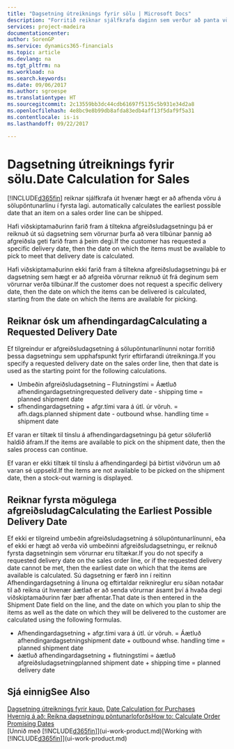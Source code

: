```yaml
---
title: "Dagsetning útreiknings fyrir sölu | Microsoft Docs"
description: "Forritið reiknar sjálfkrafa daginn sem verður að panta vöru svo hún sé til í birgðum á tilteknum degi. Þetta er dagsetningin sem vænta má þess að vara sem pöntuð er á tilteknum degi verði tiltæk til tínslu."
services: project-madeira
documentationcenter: 
author: SorenGP
ms.service: dynamics365-financials
ms.topic: article
ms.devlang: na
ms.tgt_pltfrm: na
ms.workload: na
ms.search.keywords: 
ms.date: 09/06/2017
ms.author: sgroespe
ms.translationtype: HT
ms.sourcegitcommit: 2c13559bb3dc44cdb61697f5135c5b931e34d2a8
ms.openlocfilehash: 4e8bc9e8b99db8afda83edb4aff13f5daf9f5a31
ms.contentlocale: is-is
ms.lasthandoff: 09/22/2017

---
```

# <a name="date-calculation-for-sales"></a><span data-ttu-id="5e8b9-104">Dagsetning útreiknings fyrir sölu.</span><span class="sxs-lookup"><span data-stu-id="5e8b9-104">Date Calculation for Sales</span></span>
[!INCLUDE[d365fin](includes/d365fin_md.md)]<span data-ttu-id="5e8b9-105"> reiknar sjálfkrafa út hvenær hægt er að afhenda vöru á sölupöntunarlínu í fyrsta lagi.</span><span class="sxs-lookup"><span data-stu-id="5e8b9-105"> automatically calculates the earliest possible date that an item on a sales order line can be shipped.</span></span>

<span data-ttu-id="5e8b9-106">Hafi viðskiptamaðurinn farið fram á tiltekna afgreiðsludagsetningu þá er reiknuð út sú dagsetning sem vörurnar þurfa að vera tilbúnar þannig að afgreiðsla geti farið fram á þeim degi.</span><span class="sxs-lookup"><span data-stu-id="5e8b9-106">If the customer has requested a specific delivery date, then the date on which the items must be available to pick to meet that delivery date is calculated.</span></span>

<span data-ttu-id="5e8b9-107">Hafi viðskiptamaðurinn ekki farið fram á tiltekna afgreiðsludagsetningu þá er dagsetning sem hægt er að afgreiða vörurnar reiknuð út frá deginum sem vörurnar verða tilbúnar.</span><span class="sxs-lookup"><span data-stu-id="5e8b9-107">If the customer does not request a specific delivery date, then the date on which the items can be delivered is calculated, starting from the date on which the items are available for picking.</span></span>

## <a name="calculating-a-requested-delivery-date"></a><span data-ttu-id="5e8b9-108">Reiknar ósk um afhendingardag</span><span class="sxs-lookup"><span data-stu-id="5e8b9-108">Calculating a Requested Delivery Date</span></span>
<span data-ttu-id="5e8b9-109">Ef tilgreindur er afgreiðsludagsetning á sölupöntunarlínunni notar forritið þessa dagsetningu sem upphafspunkt fyrir eftirfarandi útreikninga.</span><span class="sxs-lookup"><span data-stu-id="5e8b9-109">If you specify a requested delivery date on the sales order line, then that date is used as the starting point for the following calculations.</span></span>

- <span data-ttu-id="5e8b9-110">Umbeðin afgreiðsludagsetning – Flutningstími = Áætluð afhendingardagsetning</span><span class="sxs-lookup"><span data-stu-id="5e8b9-110">requested delivery date - shipping time = planned shipment date</span></span>
- <span data-ttu-id="5e8b9-111">sfhendingardagsetning + afgr.tími vara á útl. úr vöruh. = afh.dags.</span><span class="sxs-lookup"><span data-stu-id="5e8b9-111">planned shipment date - outbound whse. handling time = shipment date</span></span>

<span data-ttu-id="5e8b9-112">Ef varan er tiltæk til tínslu á afhendingardagsetningu þá getur söluferlið haldið áfram.</span><span class="sxs-lookup"><span data-stu-id="5e8b9-112">If the items are available to pick on the shipment date, then the sales process can continue.</span></span>

<span data-ttu-id="5e8b9-113">Ef varan er ekki tiltæk til tínslu á afhendingardegi þá birtist viðvörun um að varan sé uppseld.</span><span class="sxs-lookup"><span data-stu-id="5e8b9-113">If the items are not available to be picked on the shipment date, then a stock-out warning is displayed.</span></span>

## <a name="calculating-the-earliest-possible-delivery-date"></a><span data-ttu-id="5e8b9-114">Reiknar fyrsta mögulega afgreiðsludag</span><span class="sxs-lookup"><span data-stu-id="5e8b9-114">Calculating the Earliest Possible Delivery Date</span></span>
<span data-ttu-id="5e8b9-115">Ef ekki er tilgreind umbeðin afgreiðsludagsetning á sölupöntunarlínunni, eða ef ekki er hægt að verða við umbeðinni afgreiðsludagsetningu, er reiknuð fyrsta dagsetningin sem vörurnar eru tiltækar.</span><span class="sxs-lookup"><span data-stu-id="5e8b9-115">If you do not specify a requested delivery date on the sales order line, or if the requested delivery date cannot be met, then the earliest date on which that the items are available is calculated.</span></span> <span data-ttu-id="5e8b9-116">Sú dagsetning er færð inn í reitinn Afhendingardagsetning á línuna og eftirtaldar reiknireglur eru síðan notaðar til að reikna út hvenær áætlað er að senda vörurnar ásamt því á hvaða degi viðskiptamaðurinn fær þær afhentar.</span><span class="sxs-lookup"><span data-stu-id="5e8b9-116">That date is then entered in the Shipment Date field on the line, and the date on which you plan to ship the items as well as the date on which they will be delivered to the customer are calculated using the following formulas.</span></span>

- <span data-ttu-id="5e8b9-117">Afhendingardagsetning + afgr.tími vara á útl. úr vöruh. = Áætluð afhendingardagsetning</span><span class="sxs-lookup"><span data-stu-id="5e8b9-117">shipment date + outbound whse. handling time = planned shipment date</span></span>
- <span data-ttu-id="5e8b9-118">áætluð afhendingardagsetning + flutningstími = áætluð afgreiðsludagsetning</span><span class="sxs-lookup"><span data-stu-id="5e8b9-118">planned shipment date + shipping time = planned delivery date</span></span>


## <a name="see-also"></a><span data-ttu-id="5e8b9-119">Sjá einnig</span><span class="sxs-lookup"><span data-stu-id="5e8b9-119">See Also</span></span>  
 <span data-ttu-id="5e8b9-120">[Dagsetning útreiknings fyrir kaup.](purchasing-date-calculation-for-purchases.md) </span><span class="sxs-lookup"><span data-stu-id="5e8b9-120">[Date Calculation for Purchases](purchasing-date-calculation-for-purchases.md) </span></span>  
 [<span data-ttu-id="5e8b9-121">Hvernig á að: Reikna dagsetningu pöntunarloforðs</span><span class="sxs-lookup"><span data-stu-id="5e8b9-121">How to: Calculate Order Promising Dates</span></span>](sales-how-to-calculate-order-promising-dates.md)  
 <span data-ttu-id="5e8b9-122">[Unnið með [!INCLUDE[d365fin](includes/d365fin_md.md)]](ui-work-product.md)</span><span class="sxs-lookup"><span data-stu-id="5e8b9-122">[Working with [!INCLUDE[d365fin](includes/d365fin_md.md)]](ui-work-product.md)</span></span>

